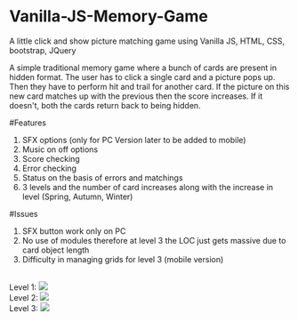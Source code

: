 # Vanilla-JS-Memory-Game
A little click and show picture matching game using Vanilla JS, HTML, CSS, bootstrap, JQuery

A simple traditional memory game where a bunch of cards are present in hidden format.
The user has to click a single card and a picture pops up. Then they have to perform hit and trail for 
another card. If the picture on this new card matches up with the previous then the score increases. If 
it doesn't, both the cards return back to being hidden. 

#Features
1. SFX options (only for PC Version later to be added to mobile)
2. Music on off options
3. Score checking
4. Error checking
5. Status on the basis of errors and matchings
6. 3 levels and the number of card increases along with the increase in level (Spring, Autumn, Winter)

#Issues
1. SFX button work only on PC
2. No use of modules therefore at level 3 the LOC just gets massive due to card object length 
3. Difficulty in managing grids for level 3 (mobile version)


<br>
Level 1: 
<img src="![](ForReadMe%5C1.JPG)"/>
<br>
Level 2:
<img src="![](ForReadMe%5C2.JPG)"/>
<br>
Level 3:
<img src="![](ForReadMe%5C3.JPG)"/>
<br>
